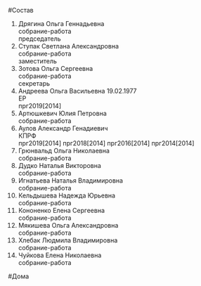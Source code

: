 #Состав  
1. Дрягина Ольга Геннадьевна  
    собрание-работа  
    председатель  
2. Ступак Светлана Александровна  
    собрание-работа  
    заместитель  
3. Зотова Ольга Сергеевна  
    собрание-работа  
    секретарь  
4. Андреева Ольга Васильевна 19.02.1977  
    ЕР  
    прг2019[2014]  
5. Артюшкевич Юлия Петровна  
    собрание-работа  
6. Аулов Александр Генадиевич  
    КПРФ  
    прг2019[2014] прг2018[2014] прг2016[2014] прг2014[2014]  
7. Грюнвальд Ольга Николаевна  
    собрание-работа  
8. Дудко Наталья Викторовна  
    собрание-работа  
9. Игнатьева Наталья Владимировна  
    собрание-работа  
10. Кельдышева Надежда Юрьевна  
    собрание-работа  
11. Кононенко Елена Сергеевна  
    собрание-работа  
12. Мякишева Ольга Александровна  
    собрание-работа  
13. Хлебак Людмила Владимировна  
    собрание-работа  
14. Чуйкова Елена Николаевна  
    собрание-работа  
  
#Дома  
